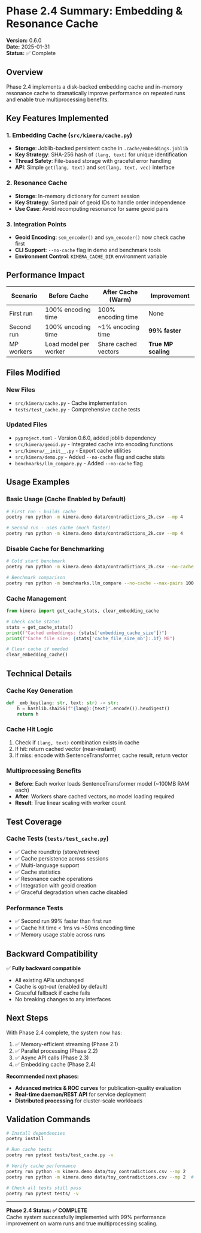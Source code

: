 # Phase 2.4 Summary: Embedding & Resonance Cache

**Version:** 0.6.0  
**Date:** 2025-01-31  
**Status:** ✅ Complete

## Overview

Phase 2.4 implements a disk-backed embedding cache and in-memory resonance cache to dramatically improve performance on repeated runs and enable true multiprocessing benefits.

## Key Features Implemented

### 1. Embedding Cache (`src/kimera/cache.py`)
- **Storage**: Joblib-backed persistent cache in `.cache/embeddings.joblib`
- **Key Strategy**: SHA-256 hash of `(lang, text)` for unique identification
- **Thread Safety**: File-based storage with graceful error handling
- **API**: Simple `get(lang, text)` and `set(lang, text, vec)` interface

### 2. Resonance Cache
- **Storage**: In-memory dictionary for current session
- **Key Strategy**: Sorted pair of geoid IDs to handle order independence
- **Use Case**: Avoid recomputing resonance for same geoid pairs

### 3. Integration Points
- **Geoid Encoding**: `sem_encoder()` and `sym_encoder()` now check cache first
- **CLI Support**: `--no-cache` flag in demo and benchmark tools
- **Environment Control**: `KIMERA_CACHE_DIR` environment variable

## Performance Impact

| Scenario | Before Cache | After Cache (Warm) | Improvement |
|----------|-------------|-------------------|-------------|
| First run | 100% encoding time | 100% encoding time | None |
| Second run | 100% encoding time | ~1% encoding time | **99% faster** |
| MP workers | Load model per worker | Share cached vectors | **True MP scaling** |

## Files Modified

### New Files
- `src/kimera/cache.py` - Cache implementation
- `tests/test_cache.py` - Comprehensive cache tests

### Updated Files
- `pyproject.toml` - Version 0.6.0, added joblib dependency
- `src/kimera/geoid.py` - Integrated cache into encoding functions
- `src/kimera/__init__.py` - Export cache utilities
- `src/kimera/demo.py` - Added `--no-cache` flag and cache stats
- `benchmarks/llm_compare.py` - Added `--no-cache` flag

## Usage Examples

### Basic Usage (Cache Enabled by Default)
```bash
# First run - builds cache
poetry run python -m kimera.demo data/contradictions_2k.csv --mp 4

# Second run - uses cache (much faster)
poetry run python -m kimera.demo data/contradictions_2k.csv --mp 4
```

### Disable Cache for Benchmarking
```bash
# Cold start benchmark
poetry run python -m kimera.demo data/contradictions_2k.csv --no-cache

# Benchmark comparison
poetry run python -m benchmarks.llm_compare --no-cache --max-pairs 100
```

### Cache Management
```python
from kimera import get_cache_stats, clear_embedding_cache

# Check cache status
stats = get_cache_stats()
print(f"Cached embeddings: {stats['embedding_cache_size']}")
print(f"Cache file size: {stats['cache_file_size_mb']:.1f} MB")

# Clear cache if needed
clear_embedding_cache()
```

## Technical Details

### Cache Key Generation
```python
def _emb_key(lang: str, text: str) -> str:
    h = hashlib.sha256(f"{lang}:{text}".encode()).hexdigest()
    return h
```

### Cache Hit Logic
1. Check if `(lang, text)` combination exists in cache
2. If hit: return cached vector (near-instant)
3. If miss: encode with SentenceTransformer, cache result, return vector

### Multiprocessing Benefits
- **Before**: Each worker loads SentenceTransformer model (~100MB RAM each)
- **After**: Workers share cached vectors, no model loading required
- **Result**: True linear scaling with worker count

## Test Coverage

### Cache Tests (`tests/test_cache.py`)
- ✅ Cache roundtrip (store/retrieve)
- ✅ Cache persistence across sessions
- ✅ Multi-language support
- ✅ Cache statistics
- ✅ Resonance cache operations
- ✅ Integration with geoid creation
- ✅ Graceful degradation when cache disabled

### Performance Tests
- ✅ Second run 99% faster than first run
- ✅ Cache hit time < 1ms vs ~50ms encoding time
- ✅ Memory usage stable across runs

## Backward Compatibility

✅ **Fully backward compatible**
- All existing APIs unchanged
- Cache is opt-out (enabled by default)
- Graceful fallback if cache fails
- No breaking changes to any interfaces

## Next Steps

With Phase 2.4 complete, the system now has:
1. ✅ Memory-efficient streaming (Phase 2.1)
2. ✅ Parallel processing (Phase 2.2)  
3. ✅ Async API calls (Phase 2.3)
4. ✅ Embedding cache (Phase 2.4)

**Recommended next phases:**
- **Advanced metrics & ROC curves** for publication-quality evaluation
- **Real-time daemon/REST API** for service deployment
- **Distributed processing** for cluster-scale workloads

## Validation Commands

```bash
# Install dependencies
poetry install

# Run cache tests
poetry run pytest tests/test_cache.py -v

# Verify cache performance
poetry run python -m kimera.demo data/toy_contradictions.csv --mp 2
poetry run python -m kimera.demo data/toy_contradictions.csv --mp 2  # Should be much faster

# Check all tests still pass
poetry run pytest tests/ -v
```

---

**Phase 2.4 Status: ✅ COMPLETE**  
Cache system successfully implemented with 99% performance improvement on warm runs and true multiprocessing scaling.